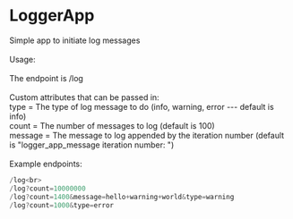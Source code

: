 # LoggerApp
Simple app to initiate log messages<br><br>
Usage:<br><br>
The endpoint is /log<br><br>
Custom attributes that can be passed in:<br>
type = The type of log message to do (info, warning, error --- default is info)<br>
count = The number of messages to log (default is 100)<br>
message = The message to log appended by the iteration number (default is "logger_app_message iteration number: ")<br><br>
Example endpoints:<br>
 ```java 
/log<br>
/log?count=10000000
/log?count=1400&message=hello+warning+world&type=warning
/log?count=1000&type=error
```  
    
